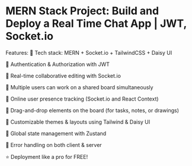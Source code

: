 # MERN Stack Project: Build and Deploy a Real Time Chat App | JWT, Socket.io

Features:
🌟 Tech stack: MERN + Socket.io + TailwindCSS + Daisy UI

🔐 Authentication & Authorization with JWT

📝 Real-time collaborative editing with Socket.io

👥 Multiple users can work on a shared board simultaneously

🚀 Online user presence tracking (Socket.io and React Context)

📌 Drag-and-drop elements on the board (for tasks, notes, or drawings)

🎨 Customizable themes & layouts using Tailwind & Daisy UI

🔄 Global state management with Zustand

🐞 Error handling on both client & server

⭐ Deployment like a pro for FREE!
